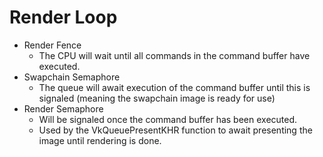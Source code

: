 # Render Loop

- Render Fence
    - The CPU will wait until all commands in the command buffer have executed.
- Swapchain Semaphore
    - The queue will await execution of the command buffer until this is signaled (meaning the swapchain image is ready for use)
- Render Semaphore
    - Will be signaled once the command buffer has been executed.
    - Used by the VkQueuePresentKHR function to await presenting the image until rendering is done.